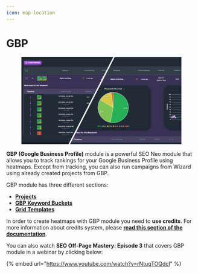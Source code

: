 ```yaml
---
icon: map-location
---
```


# GBP

<figure><img src="../../.gitbook/assets/heatmaps feature.png" alt=""><figcaption></figcaption></figure>

**GBP (Google Business Profile)** module is a powerful SEO Neo module that allows you to track rankings for your Google Business Profile using heatmaps. Except from tracking, you can also run campaigns from Wizard using already created projects from GBP.

GBP module has three different sections:

* [**Projects**](projects/)
* [**GBP Keyword Buckets**](gbp-keyword-buckets/)
* [**Grid Templat**](grid-templates.md)[**es**](grid-templates.md)

In order to create heatmaps with GBP module you need to **use credits**. For more information about credits system, please [**read this section of the documentation**](../credit-system.md).

You can also watch **SEO Off-Page Mastery: Episode 3** that covers GBP module in a webinar by clicking below:

{% embed url="https://www.youtube.com/watch?v=rNtuqTOQdcI" %}
